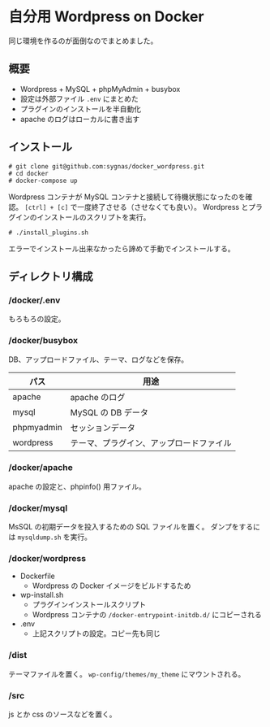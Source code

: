 
# 自分用 Wordpress on Docker

同じ環境を作るのが面倒なのでまとめました。

## 概要

- Wordpress + MySQL + phpMyAdmin + busybox
- 設定は外部ファイル `.env` にまとめた
- プラグインのインストールを半自動化
- apache のログはローカルに書き出す

## インストール

```
# git clone git@github.com:sygnas/docker_wordpress.git
# cd docker
# docker-compose up
```

Wordpress コンテナが MySQL コンテナと接続して待機状態になったのを確認。
`[ctrl] + [c]` で一度終了させる（させなくても良い）。
Wordpress とプラグインのインストールのスクリプトを実行。

```
# ./install_plugins.sh
```

エラーでインストール出来なかったら諦めて手動でインストールする。

## ディレクトリ構成

### /docker/.env

もろもろの設定。

### /docker/busybox

DB、アップロードファイル、テーマ、ログなどを保存。

| パス | 用途 |
| --- | --- |
| apache | apache のログ |
| mysql | MySQL の DB データ |
| phpmyadmin | セッションデータ |
| wordpress | テーマ、プラグイン、アップロードファイル |

### /docker/apache

apache の設定と、phpinfo() 用ファイル。

### /docker/mysql

MsSQL の初期データを投入するための SQL ファイルを置く。
ダンプをするには `mysqldump.sh` を実行。

### /docker/wordpress

- Dockerfile
  - Wordpress の Docker イメージをビルドするため
- wp-install.sh
  - プラグインインストールスクリプト
  - Wordpress コンテナの `/docker-entrypoint-initdb.d/` にコピーされる
- .env
  - 上記スクリプトの設定。コピー先も同じ

### /dist

テーマファイルを置く。
`wp-config/themes/my_theme` にマウントされる。

### /src

js とか css のソースなどを置く。

